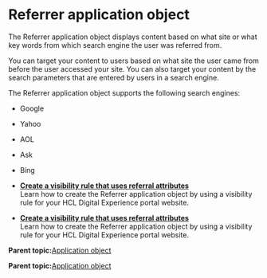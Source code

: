 # Referrer application object

The Referrer application object displays content based on what site or what key words from which search engine the user was referred from.

You can target your content to users based on what site the user came from before the user accessed your site. You can also target your content by the search parameters that are entered by users in a search engine.

The Referrer application object supports the following search engines:

-   Google
-   Yahoo
-   AOL
-   Ask
-   Bing

-   **[Create a visibility rule that uses referral attributes](../contarget/targeting_referrer_example.md)**  
Learn how to create the Referrer application object by using a visibility rule for your HCL Digital Experience portal website.
-   **[Create a visibility rule that uses referral attributes](../contarget/targeting_referrer_example.md)**  
Learn how to create the Referrer application object by using a visibility rule for your HCL Digital Experience portal website.

**Parent topic:**[Application object](../pzn/pzn_application_object.md)

**Parent topic:**[Application object](../pzn/pzn_application_object.md)

